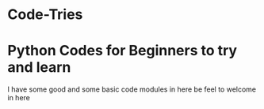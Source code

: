 # Code-Tries
# Python Codes for Beginners to try and learn 
  I have some good and some basic code modules in here be feel to welcome in here 


